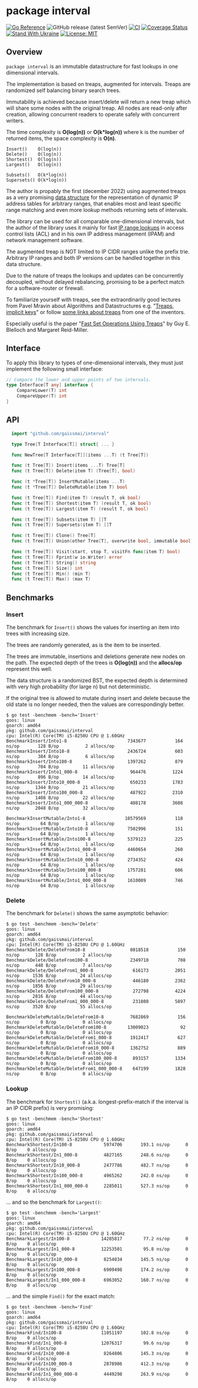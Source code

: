 # package interval
[![Go Reference](https://pkg.go.dev/badge/github.com/gaissmai/interval.svg)](https://pkg.go.dev/github.com/gaissmai/interval#section-documentation)
![GitHub release (latest SemVer)](https://img.shields.io/github/v/release/gaissmai/interval)
[![CI](https://github.com/gaissmai/interval/actions/workflows/go.yml/badge.svg)](https://github.com/gaissmai/interval/actions/workflows/go.yml)
[![Coverage Status](https://coveralls.io/repos/github/gaissmai/interval/badge.svg)](https://coveralls.io/github/gaissmai/interval)
[![Stand With Ukraine](https://raw.githubusercontent.com/vshymanskyy/StandWithUkraine/main/badges/StandWithUkraine.svg)](https://stand-with-ukraine.pp.ua)
[![License: MIT](https://img.shields.io/badge/License-MIT-yellow.svg)](https://opensource.org/licenses/MIT)

## Overview

`package interval` is an immutable datastructure for fast lookups in one dimensional intervals.

The implementation is based on treaps, augmented for intervals. Treaps are randomized self balancing binary search trees.

Immutability is achieved because insert/delete will return a new treap which will share some nodes with the original treap.
All nodes are read-only after creation, allowing concurrent readers to operate safely with concurrent writers.

The time complexity is **O(log(n))** or **O(k*log(n))** where k is the number of returned items, the space complexity is **O(n)**.

```
Insert()    O(log(n))
Delete()    O(log(n))
Shortest()  O(log(n))
Largest()   O(log(n))

Subsets()   O(k*log(n))
Supersets() O(k*log(n))
```

The author is propably the first (december 2022) using augmented treaps
as a very promising [data structure] for the representation of dynamic IP address tables
for arbitrary ranges, that enables most and least specific range matching and even more lookup methods
returning sets of intervals.

The library can be used for all comparable one-dimensional intervals,
but the author of the library uses it mainly for fast [IP range lookups] in access control lists (ACL)
and in his own IP address management (IPAM) and network management software.

The augmented treap is NOT limited to IP CIDR ranges unlike the prefix trie.
Arbitrary IP ranges and both IP versions can be handled together in this data structure.

Due to the nature of treaps the lookups and updates can be concurrently decoupled,
without delayed rebalancing, promising to be a perfect match for a software-router or firewall.

To familiarize yourself with treaps, see the extraordinarily good lectures from
Pavel Mravin about Algorithms and Datastructures e.g. "[Treaps, implicit keys]"
or follow [some links about treaps] from one of the inventors.

Especially useful is the paper "[Fast Set Operations Using Treaps]" by Guy E. Blelloch and Margaret Reid-Miller.

[IP Range lookups]: https://github.com/gaissmai/iprange
[data structure]: https://ieeexplore.ieee.org/abstract/document/912716
[Treaps, implicit keys]: https://youtu.be/svAHk-FAQgM
[some links about treaps]: http://faculty.washington.edu/aragon/treaps.html
[Fast Set Operations Using Treaps]: https://www.cs.cmu.edu/~scandal/papers/treaps-spaa98.pdf

## Interface

To apply this library to types of one-dimensional intervals, they must just implement the following small interface:

```go
// Compare the lower and upper points of two intervals.
type Interface[T any] interface {
	CompareLower(T) int
	CompareUpper(T) int
}
```

## API
```go
  import "github.com/gaissmai/interval"

  type Tree[T Interface[T]] struct{ ... }

  func NewTree[T Interface[T]](items ...T) (t Tree[T])

  func (t Tree[T]) Insert(items ...T) Tree[T]
  func (t Tree[T]) Delete(item T) (Tree[T], bool)

  func (t *Tree[T]) InsertMutable(items ...T)
  func (t *Tree[T]) DeleteMutable(item T) bool

  func (t Tree[T]) Find(item T) (result T, ok bool)
  func (t Tree[T]) Shortest(item T) (result T, ok bool)
  func (t Tree[T]) Largest(item T) (result T, ok bool)

  func (t Tree[T]) Subsets(item T) []T
  func (t Tree[T]) Supersets(item T) []T

  func (t Tree[T]) Clone() Tree[T]
  func (t Tree[T]) Union(other Tree[T], overwrite bool, immutable bool) Tree[T]

  func (t Tree[T]) Visit(start, stop T, visitFn func(item T) bool)
  func (t Tree[T]) Fprint(w io.Writer) error
  func (t Tree[T]) String() string
  func (t Tree[T]) Size() int
  func (t Tree[T]) Min() (min T)
  func (t Tree[T]) Max() (max T)
```

## Benchmarks

### Insert

The benchmark for `Insert()` shows the values for inserting an item into trees with increasing size.

The trees are randomly generated, as is the item to be inserted.

The trees are immutable, insertions and deletions generate new nodes on the path. The expected depth
of the trees is **O(log(n))** and the **allocs/op** represent this well.

The data structure is a randomized BST, the expected depth is determined with very
high probability (for large n) but not deterministic.

If the original tree is allowed to mutate during insert and delete because the old state is no longer needed,
then the values are correspondingly better.

```
$ go test -benchmem -bench='Insert'
goos: linux
goarch: amd64
pkg: github.com/gaissmai/interval
cpu: Intel(R) Core(TM) i5-8250U CPU @ 1.60GHz
BenchmarkInsert/Into1-8                       7343677           164 ns/op       128 B/op          2 allocs/op
BenchmarkInsert/Into10-8                      2436724           603 ns/op       384 B/op          6 allocs/op
BenchmarkInsert/Into100-8                     1397262           879 ns/op       704 B/op         11 allocs/op
BenchmarkInsert/Into1_000-8                    964476          1224 ns/op       896 B/op         14 allocs/op
BenchmarkInsert/Into10_000-8                   650233          1783 ns/op      1344 B/op         21 allocs/op
BenchmarkInsert/Into100_000-8                  487922          2310 ns/op      1408 B/op         22 allocs/op
BenchmarkInsert/Into1_000_000-8                408178          3608 ns/op      2048 B/op         32 allocs/op

BenchmarkInsertMutable/Into1-8               10579569           118 ns/op        64 B/op          1 allocs/op
BenchmarkInsertMutable/Into10-8               7502996           151 ns/op        64 B/op          1 allocs/op
BenchmarkInsertMutable/Into100-8              5379123           225 ns/op        64 B/op          1 allocs/op
BenchmarkInsertMutable/Into1_000-8            4460654           260 ns/op        64 B/op          1 allocs/op
BenchmarkInsertMutable/Into10_000-8           2734352           424 ns/op        64 B/op          1 allocs/op
BenchmarkInsertMutable/Into100_000-8          1757281           606 ns/op        64 B/op          1 allocs/op
BenchmarkInsertMutable/Into1_000_000-8        1610089           746 ns/op        64 B/op          1 allocs/op
```

### Delete

The benchmark for `Delete()` shows the same asymptotic behavior:

```
$ go test -benchmem -bench='Delete'
goos: linux
goarch: amd64
pkg: github.com/gaissmai/interval
cpu: Intel(R) Core(TM) i5-8250U CPU @ 1.60GHz
BenchmarkDelete/DeleteFrom10-8                 8018518           150 ns/op      128 B/op          2 allocs/op
BenchmarkDelete/DeleteFrom100-8                2349710           708 ns/op      448 B/op          7 allocs/op
BenchmarkDelete/DeleteFrom1_000-8               616173          2051 ns/op     1536 B/op         24 allocs/op
BenchmarkDelete/DeleteFrom10_000-8              446180          2362 ns/op     1856 B/op         29 allocs/op
BenchmarkDelete/DeleteFrom100_000-8             272798          4224 ns/op     2816 B/op         44 allocs/op
BenchmarkDelete/DeleteFrom1_000_000-8           231808          5897 ns/op     3520 B/op         55 allocs/op

BenchmarkDeleteMutable/DeleteFrom10-8          7682869           156 ns/op        0 B/op          0 allocs/op
BenchmarkDeleteMutable/DeleteFrom100-8        13009023            92 ns/op        0 B/op          0 allocs/op
BenchmarkDeleteMutable/DeleteFrom1_000-8       1912417           627 ns/op        0 B/op          0 allocs/op
BenchmarkDeleteMutable/DeleteFrom10_000-8      1362752           889 ns/op        0 B/op          0 allocs/op
BenchmarkDeleteMutable/DeleteFrom100_000-8      893157          1334 ns/op        0 B/op          0 allocs/op
BenchmarkDeleteMutable/DeleteFrom1_000_000-8    647199          1828 ns/op        0 B/op          0 allocs/op
```

### Lookup

The benchmark for `Shortest()` (a.k.a. longest-prefix-match if the interval is an IP CIDR prefix) is very promising:

```
$ go test -benchmem -bench='Shortest'
goos: linux
goarch: amd64
pkg: github.com/gaissmai/interval
cpu: Intel(R) Core(TM) i5-8250U CPU @ 1.60GHz
BenchmarkShortest/In100-8            5974706       193.1 ns/op      0 B/op    0 allocs/op
BenchmarkShortest/In1_000-8          4827165       248.6 ns/op      0 B/op    0 allocs/op
BenchmarkShortest/In10_000-8         2477786       482.7 ns/op      0 B/op    0 allocs/op
BenchmarkShortest/In100_000-8        4965262       242.0 ns/op      0 B/op    0 allocs/op
BenchmarkShortest/In1_000_000-8      2285011       527.3 ns/op      0 B/op    0 allocs/op
```

... and so the benchmark for `Largest()`:


```
$ go test -benchmem -bench='Largest'
goos: linux
goarch: amd64
pkg: github.com/gaissmai/interval
cpu: Intel(R) Core(TM) i5-8250U CPU @ 1.60GHz
BenchmarkLargest/In100-8            14285817        77.2 ns/op      0 B/op    0 allocs/op
BenchmarkLargest/In1_000-8          12253501        95.8 ns/op      0 B/op    0 allocs/op
BenchmarkLargest/In10_000-8          8254034       145.5 ns/op      0 B/op    0 allocs/op
BenchmarkLargest/In100_000-8         6909498       174.2 ns/op      0 B/op    0 allocs/op
BenchmarkLargest/In1_000_000-8       6963052       160.7 ns/op      0 B/op    0 allocs/op
```

... and the simple `Find()` for the exact match:

```
$ go test -benchmem -bench='Find'
goos: linux
goarch: amd64
pkg: github.com/gaissmai/interval
cpu: Intel(R) Core(TM) i5-8250U CPU @ 1.60GHz
BenchmarkFind/In100-8               11051197       102.8 ns/op      0 B/op    0 allocs/op
BenchmarkFind/In1_000-8             12076317        99.6 ns/op      0 B/op    0 allocs/op
BenchmarkFind/In10_000-8             8264806       145.3 ns/op      0 B/op    0 allocs/op
BenchmarkFind/In100_000-8            2878986       412.3 ns/op      0 B/op    0 allocs/op
BenchmarkFind/In1_000_000-8          4449298       263.9 ns/op      0 B/op    0 allocs/op
```
